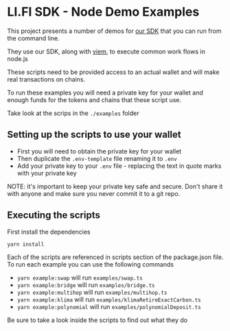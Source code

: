 # LI.FI SDK - Node Demo Examples

This project presents a number of demos for [our SDK](https://github.com/lifinance/sdk) that you can run from the command line.

They use our SDK, along with [viem](https://viem.sh/), to execute common work flows in node.js

These scripts need to be provided access to an actual wallet and will make real transactions on chains.

To run these examples you will need a private key for your wallet and enough funds for the tokens and chains that these script use.

Take look at the scrips in the `./examples` folder

## Setting up the scripts to use your wallet

- First you will need to obtain the private key for your wallet
- Then duplicate the `.env-template` file renaming it to `.env`
- Add your private key to your `.env` file - replacing the text in quote marks with your private key

NOTE: it's important to keep your private key safe and secure. Don't share it with anyone and make sure you never commit it to a git repo.

## Executing the scripts

First install the dependencies

```
yarn install
```

Each of the scripts are referenced in scripts section of the package.json file.
To run each example you can use the following commands

- `yarn example:swap` will run `examples/swap.ts`
- `yarn example:bridge` will run `examples/bridge.ts`
- `yarn example:multihop` will run `examples/multihop.ts`
- `yarn example:klima` will run `examples/klimaRetireExactCarbon.ts`
- `yarn example:polynomial` will run `examples/polynomialDeposit.ts`

Be sure to take a look inside the scripts to find out what they do




